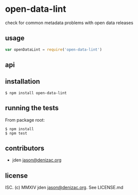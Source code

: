 # open-data-lint
check for common metadata problems with open data releases

## usage
```js
var openDataLint = require('open-data-lint')
```


## api


## installation

    $ npm install open-data-lint


## running the tests

From package root:

    $ npm install
    $ npm test


## contributors

- jden <jason@denizac.org>


## license

ISC. (c) MMXIV jden <jason@denizac.org>. See LICENSE.md
